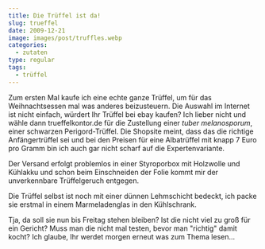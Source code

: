 ```yaml
---
title: Die Trüffel ist da!
slug: trueffel
date: 2009-12-21
image: images/post/truffles.webp
categories: 
  - zutaten
type: regular
tags: 
  - trüffel
---
```


Zum ersten Mal kaufe ich eine echte ganze Trüffel, um für das Weihnachtsessen mal was anderes beizusteuern. Die Auswahl im Internet ist nicht einfach, würdert Ihr Trüffel bei ebay kaufen? Ich lieber nicht und wähle dann trueffelkontor.de für die Zustellung einer _tuber melanosporum_, einer schwarzen Perigord-Trüffel. Die Shopsite meint, dass das die richtige Anfängertrüffel sei und bei den Preisen für eine Albatrüffel mit knapp 7 Euro pro Gramm bin ich auch gar nicht scharf auf die Expertenvariante.

Der Versand erfolgt problemlos in einer Styroporbox mit Holzwolle und Kühlakku und schon beim Einschneiden der Folie kommt mir der unverkennbare Trüffelgeruch entgegen.

Die Trüffel selbst ist noch mit einer dünnen Lehmschicht bedeckt, ich packe sie erstmal in einem Marmeladenglas in den Kühlschrank.

Tja, da soll sie nun bis Freitag stehen bleiben? Ist die nicht viel zu groß für ein Gericht? Muss man die nicht mal testen, bevor man "richtig" damit kocht? Ich glaube, Ihr werdet morgen erneut was zum Thema lesen...
